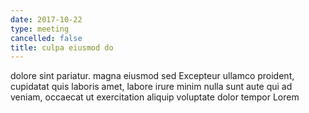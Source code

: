 ```yaml
---
date: 2017-10-22
type: meeting
cancelled: false
title: culpa eiusmod do
---
```

dolore sint pariatur. magna eiusmod sed Excepteur ullamco proident, cupidatat quis laboris amet, labore irure minim nulla sunt aute qui ad veniam, occaecat ut exercitation aliquip voluptate dolor tempor Lorem